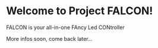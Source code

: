 # Welcome to Project FALCON!

FALCON is your all-in-one FAncy Led CONtroller

More infos soon, come back later...
